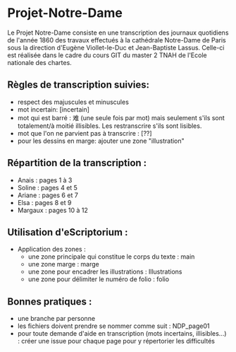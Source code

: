 # Projet-Notre-Dame

Le Projet Notre-Dame consiste en une transcription des journaux quotidiens de l'année 1860 des travaux effectués à la cathédrale Notre-Dame de Paris sous la direction d'Eugène Viollet-le-Duc et Jean-Baptiste Lassus. Celle-ci est réalisée dans le cadre du cours GIT du master 2 TNAH de l'Ecole nationale des chartes.

Règles de transcription suivies:
-------------------------------------------------------------------------------------------------------------------------------------------------
- respect des majuscules et minuscules
- mot incertain: [incertain]
- mot qui est barré : 难 (une seule fois par mot) mais seulement s'ils sont totalement/à moitié illisibles. Les restranscrire s'ils sont lisibles. 
- mot que l'on ne parvient pas à transcrire : [??]
- pour les dessins en marge: ajouter une zone "illustration"

Répartition de la transcription :
-------------------------------------------------------------------------------------------------------------------------------------------------
- Anais : pages 1 à 3
- Soline : pages 4 et 5
- Ariane : pages 6 et 7
- Elsa : pages 8 et 9
- Margaux : pages 10 à 12

Utilisation d'eScriptorium :
---------------------------------------------------------------------------------
- Application des zones :
    - une zone principale qui constitue le corps du texte : main
    - une zone marge : marge
    - une zone pour encadrer les illustrations : Illustrations
    - une zone pour délimiter le numéro de folio : folio
 
 
Bonnes pratiques : 
-----------------------------------------------------------------------------------------------------------------------------------------
- une branche par personne
- les fichiers doivent prendre se nommer comme suit : NDP_page01
- pour toute demande d'aide en transcription (mots incertains, illisibles...) : créer une issue pour chaque page pour y répertorier les difficultés
